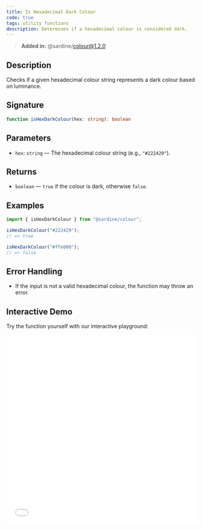 ```yaml
---
title: Is Hexadecimal Dark Colour
code: true
tags: utility functions
description: Determines if a hexadecimal colour is considered dark.
---
```


> **Added in:** @sardine/colour@1.2.0

## Description

Checks if a given hexadecimal colour string represents a dark colour based on luminance.

## Signature

```typescript
function isHexDarkColour(hex: string): boolean
```

## Parameters
- `hex`: `string` — The hexadecimal colour string (e.g., `"#222429"`).

## Returns
- `boolean` — `true` if the colour is dark, otherwise `false`.

## Examples

```typescript
import { isHexDarkColour } from "@sardine/colour";

isHexDarkColour("#222429");
// => true

isHexDarkColour("#ffe000");
// => false
```

## Error Handling

- If the input is not a valid hexadecimal colour, the function may throw an error.

## Interactive Demo
Try the function yourself with our interactive playground:

<iframe
  src="/playground/isHexDarkColour.html"
  title="isHexDarkColour"
  width="100%"
  height="500px"
  style="border:0; overflow:hidden;"
  sandbox="allow-scripts allow-same-origin"
></iframe>
